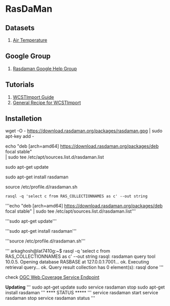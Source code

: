 # RasDaMan

## Datasets
1. [Air Temperature](https://psl.noaa.gov/data/gridded/data.UDel_AirT_Precip.html)

## Google Group
1. [Rasdaman Google Help Group](https://groups.google.com/g/rasdaman-users/c/6RfopKXiapM/m/vyF5hrcCAgAJ)

## Tutorials
1. [WCSTImport Guide](http://rasdaman.org/wiki/WCSTImportGuide)
2. [General Recipe for WCSTImport](http://rasdaman.org/wiki/WCSTImportGuide/GeneralRecipe)


## Installetion
wget -O - https://download.rasdaman.org/packages/rasdaman.gpg | sudo apt-key add -

echo "deb [arch=amd64] https://download.rasdaman.org/packages/deb focal stable" \
| sudo tee /etc/apt/sources.list.d/rasdaman.list

sudo apt-get update

sudo apt-get install rasdaman

source /etc/profile.d/rasdaman.sh

```rasql -q 'select c from RAS_COLLECTIONNAMES as c' --out string```

'''echo "deb [arch=amd64] https://download.rasdaman.org/packages/deb focal stable" | sudo tee /etc/apt/sources.list.d/rasdaman.list'''

'''sudo apt-get update'''

'''sudo apt-get install rasdaman'''

'''source /etc/profile.d/rasdaman.sh'''

'''
arkaghosh@lat7410g:~$ rasql -q 'select c from RAS_COLLECTIONNAMES as c' --out string
rasql: rasdaman query tool 10.0.5.
Opening database RASBASE at 127.0.0.1:7001... ok.
Executing retrieval query... ok.
Query result collection has 0 element(s):
rasql done
'''

check [OGC Web Coverage Service Endpoint](http://localhost:8080/rasdaman/ows)

****Updating****
'''
sudo apt-get update
sudo service rasdaman stop
sudo apt-get install rasdaman
'''
**** STATUS *****
'''
service rasdaman start
service rasdaman stop
service rasdaman status
'''
